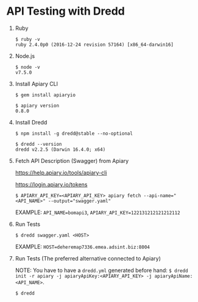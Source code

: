 # API Testing with Dredd

1. Ruby 

    ```
    $ ruby -v
    ruby 2.4.0p0 (2016-12-24 revision 57164) [x86_64-darwin16]
    ```

2. Node.js

    ```
    $ node -v
    v7.5.0
    ```

3. Install Apiary CLI

    ```
    $ gem install apiaryio
    ```

    ```
    $ apiary version
    0.8.0
    ```


4. Install Dredd

    ```
    $ npm install -g dredd@stable --no-optional 
    ```

    ```
    $ dredd --version
    dredd v2.2.5 (Darwin 16.4.0; x64)
    ```

5. Fetch API Description (Swagger) from Apiary

    <https://help.apiary.io/tools/apiary-cli>
    
    <https://login.apiary.io/tokens>

    ```
    $ APIARY_API_KEY=<APIARY_API_KEY> apiary fetch --api-name="<API_NAME>" --output="swagger.yaml"
    ```
    
    EXAMPLE: `API_NAME=bomapi3`, `APIARY_API_KEY=122131212121212112`
    
    
6. Run Tests

    ```
    $ dredd swagger.yaml <HOST>
    ```
    
    EXAMPLE: `HOST=deheremap7336.emea.adsint.biz:8004` 

7. Run Tests (The preferred alternative connected to Apiary)

    NOTE: You have to have a `dredd.yml` generated before hand: `$ dredd init -r apiary -j apiaryApiKey:<APIARY_API_KEY> -j apiaryApiName:<API_NAME>`. 
    
    ```
    $ dredd
    ```